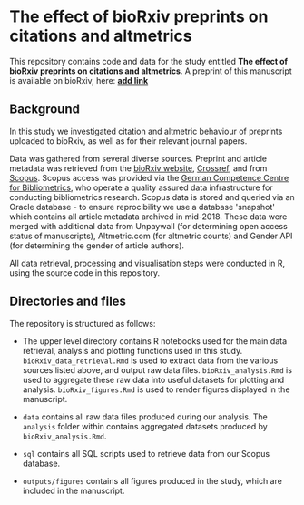 # The effect of bioRxiv preprints on citations and altmetrics

This repository contains code and data for the study entitled **The effect of bioRxiv preprints on citations and altmetrics**. A preprint of this manuscript is available on bioRxiv, here: [**add link**](#)

## Background

In this study we investigated citation and altmetric behaviour of preprints uploaded to bioRxiv, as well as for their relevant journal papers.

Data was gathered from several diverse sources. Preprint and article metadata was retrieved from the [bioRxiv website](https://www.bioRxiv.org), [Crossref](https://www.crossref.org/), and from [Scopus](https://www.scopus.com). Scopus access was provided via the [German Competence Centre for Bibliometrics](http://www.forschungsinfo.de/Bibliometrie/en/index.php?id=infrastruktur), who operate a quality assured data infrastructure for conducting bibliometrics research. Scopus data is stored and queried via an Oracle database -  to ensure reprocibility we use a database 'snapshot' which contains all article metadata archived in mid-2018. These data were merged with additional data from Unpaywall (for determining open access status of manuscripts), Altmetric.com (for altmetric counts) and Gender API (for determining the gender of article authors).

All data retrieval, processing and visualisation steps were conducted in R, using the source code in this repository.

## Directories and files

The repository is structured as follows:

* The upper level directory contains R notebooks used for the main data retrieval, analysis and plotting functions used in this study. `bioRxiv_data_retrieval.Rmd` is used to extract data from the various sources listed above, and output raw data files. `bioRxiv_analysis.Rmd` is used to aggregate these raw data into useful datasets for plotting and analysis. `bioRxiv_figures.Rmd` is used to render figures displayed in the manuscript.

* `data` contains all raw data files produced during our analysis. The `analysis` folder within contains aggregated datasets produced by `bioRxiv_analysis.Rmd`.

* `sql` contains all SQL scripts used to retrieve data from our Scopus database.
* `outputs/figures` contains all figures produced in the study, which are included in the manuscript.